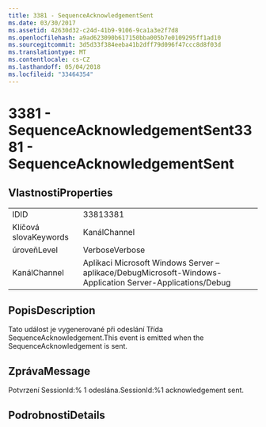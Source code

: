 ```yaml
---
title: 3381 - SequenceAcknowledgementSent
ms.date: 03/30/2017
ms.assetid: 42630d32-c24d-41b9-9106-9ca1a3e2f7d8
ms.openlocfilehash: a9ad623090b617150bba005b7e0109295ff1ad10
ms.sourcegitcommit: 3d5d33f384eeba41b2dff79d096f47ccc8d8f03d
ms.translationtype: MT
ms.contentlocale: cs-CZ
ms.lasthandoff: 05/04/2018
ms.locfileid: "33464354"
---
```

# <a name="3381---sequenceacknowledgementsent"></a><span data-ttu-id="9a255-102">3381 - SequenceAcknowledgementSent</span><span class="sxs-lookup"><span data-stu-id="9a255-102">3381 - SequenceAcknowledgementSent</span></span>
## <a name="properties"></a><span data-ttu-id="9a255-103">Vlastnosti</span><span class="sxs-lookup"><span data-stu-id="9a255-103">Properties</span></span>  
  
|||  
|-|-|  
|<span data-ttu-id="9a255-104">ID</span><span class="sxs-lookup"><span data-stu-id="9a255-104">ID</span></span>|<span data-ttu-id="9a255-105">3381</span><span class="sxs-lookup"><span data-stu-id="9a255-105">3381</span></span>|  
|<span data-ttu-id="9a255-106">Klíčová slova</span><span class="sxs-lookup"><span data-stu-id="9a255-106">Keywords</span></span>|<span data-ttu-id="9a255-107">Kanál</span><span class="sxs-lookup"><span data-stu-id="9a255-107">Channel</span></span>|  
|<span data-ttu-id="9a255-108">úroveň</span><span class="sxs-lookup"><span data-stu-id="9a255-108">Level</span></span>|<span data-ttu-id="9a255-109">Verbose</span><span class="sxs-lookup"><span data-stu-id="9a255-109">Verbose</span></span>|  
|<span data-ttu-id="9a255-110">Kanál</span><span class="sxs-lookup"><span data-stu-id="9a255-110">Channel</span></span>|<span data-ttu-id="9a255-111">Aplikaci Microsoft Windows Server – aplikace/Debug</span><span class="sxs-lookup"><span data-stu-id="9a255-111">Microsoft-Windows-Application Server-Applications/Debug</span></span>|  
  
## <a name="description"></a><span data-ttu-id="9a255-112">Popis</span><span class="sxs-lookup"><span data-stu-id="9a255-112">Description</span></span>  
 <span data-ttu-id="9a255-113">Tato událost je vygenerované při odeslání Třída SequenceAcknowledgement.</span><span class="sxs-lookup"><span data-stu-id="9a255-113">This event is emitted when the SequenceAcknowledgement is sent.</span></span>  
  
## <a name="message"></a><span data-ttu-id="9a255-114">Zpráva</span><span class="sxs-lookup"><span data-stu-id="9a255-114">Message</span></span>  
 <span data-ttu-id="9a255-115">Potvrzení SessionId:% 1 odeslána.</span><span class="sxs-lookup"><span data-stu-id="9a255-115">SessionId:%1 acknowledgement sent.</span></span>  
  
## <a name="details"></a><span data-ttu-id="9a255-116">Podrobnosti</span><span class="sxs-lookup"><span data-stu-id="9a255-116">Details</span></span>

